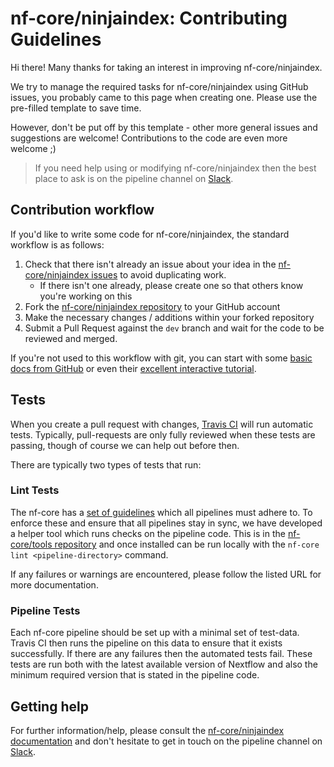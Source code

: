 # nf-core/ninjaindex: Contributing Guidelines

Hi there! Many thanks for taking an interest in improving nf-core/ninjaindex.

We try to manage the required tasks for nf-core/ninjaindex using GitHub issues, you probably came to this page when creating one. Please use the pre-filled template to save time.

However, don't be put off by this template - other more general issues and suggestions are welcome! Contributions to the code are even more welcome ;)

> If you need help using or modifying nf-core/ninjaindex then the best place to ask is on the pipeline channel on [Slack](https://nf-core-invite.herokuapp.com/).



## Contribution workflow
If you'd like to write some code for nf-core/ninjaindex, the standard workflow
is as follows:

1. Check that there isn't already an issue about your idea in the
   [nf-core/ninjaindex issues](https://github.com/nf-core/ninjaindex/issues) to avoid
   duplicating work.
    * If there isn't one already, please create one so that others know you're working on this
2. Fork the [nf-core/ninjaindex repository](https://github.com/nf-core/ninjaindex) to your GitHub account
3. Make the necessary changes / additions within your forked repository
4. Submit a Pull Request against the `dev` branch and wait for the code to be reviewed and merged.

If you're not used to this workflow with git, you can start with some [basic docs from GitHub](https://help.github.com/articles/fork-a-repo/) or even their [excellent interactive tutorial](https://try.github.io/).


## Tests
When you create a pull request with changes, [Travis CI](https://travis-ci.org/) will run automatic tests.
Typically, pull-requests are only fully reviewed when these tests are passing, though of course we can help out before then.

There are typically two types of tests that run:

### Lint Tests
The nf-core has a [set of guidelines](http://nf-co.re/guidelines) which all pipelines must adhere to.
To enforce these and ensure that all pipelines stay in sync, we have developed a helper tool which runs checks on the pipeline code. This is in the [nf-core/tools repository](https://github.com/nf-core/tools) and once installed can be run locally with the `nf-core lint <pipeline-directory>` command.

If any failures or warnings are encountered, please follow the listed URL for more documentation.

### Pipeline Tests
Each nf-core pipeline should be set up with a minimal set of test-data.
Travis CI then runs the pipeline on this data to ensure that it exists successfully.
If there are any failures then the automated tests fail.
These tests are run both with the latest available version of Nextflow and also the minimum required version that is stated in the pipeline code.

## Getting help
For further information/help, please consult the [nf-core/ninjaindex documentation](https://github.com/nf-core/ninjaindex#documentation) and don't hesitate to get in touch on the pipeline channel on [Slack](https://nf-core-invite.herokuapp.com/).
